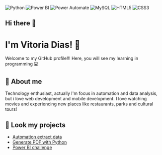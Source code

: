 ![Python](https://img.shields.io/badge/Python-3776AB?style=flat-square&logo=python&logoColor=white)
![Power BI](https://img.shields.io/badge/Power%20BI-F2C811?style=flat-square&logo=powerbi&logoColor=black)
![Power Automate](https://img.shields.io/badge/Power%20Automate-0078D4?style=flat-square&logo=microsoftpowerautomate&logoColor=white)
![MySQL](https://img.shields.io/badge/MySQL-4479A1?style=flat-square&logo=mysql&logoColor=white)
![HTML5](https://img.shields.io/badge/HTML5-E34F26?style=flat-square&logo=html5&logoColor=white)
![CSS3](https://img.shields.io/badge/CSS3-1572B6?style=flat-square&logo=css3&logoColor=white)



## Hi there 👋
# I'm Vitoria Dias! 👧

Welcome to my GitHub profile!!! Here, you will see my learning in programming 💻

## 📖 About me
Technology enthusiast, actually I'm focus in automation and data analysis, but i love web development and mobile development.
I love watching movies and experiencing new places like restaurants, parks and cultural tours!

## 🚀 Look my projects
- [Automation extract data]([link_para_repositorio_1](https://github.com/vitorialrdias/ProjetoEmendasParlamentares))
- [Generate PDF with Python]([link_para_repositorio_2](https://github.com/vitorialrd/python))
- [Power BI challenge]([lhttps://github.com/vitorialrdias/dio-desafio-power-bi](https://github.com/vitorialrd/dio-desafio-power-bi))


